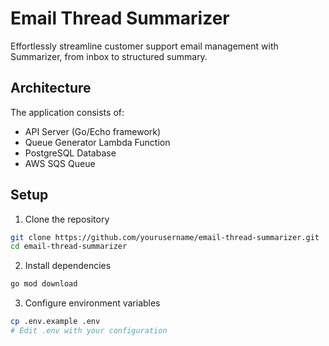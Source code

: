 # Email Thread Summarizer

Effortlessly streamline customer support email management with Summarizer, from inbox to structured summary.

## Architecture

The application consists of:

- API Server (Go/Echo framework)
- Queue Generator Lambda Function
- PostgreSQL Database
- AWS SQS Queue

## Setup

1. Clone the repository

```bash
git clone https://github.com/yourusername/email-thread-summarizer.git
cd email-thread-summarizer
```

2. Install dependencies

```bash
go mod download
```

3. Configure environment variables

```bash
cp .env.example .env
# Edit .env with your configuration
```
